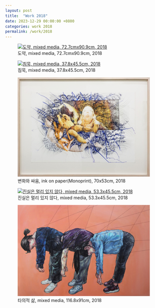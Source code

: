 ```yaml
---
layout: post
title:  "Work 2018"
date: 2023-12-29 00:00:00 +0800
categories: work 2018
permalink: /work/2018
---
```


<figure class="work">
  <a href="/assets/img/work/2018/1.jpg" data-lightbox="work-2018" data-title="도약, mixed media, 72.7cmx90.9cm, 2018">
    <img src="/assets/img/work/2018/1.jpg" alt="도약, mixed media, 72.7cmx90.9cm, 2018" title="도약, mixed media, 72.7cmx90.9cm, 2018">
  </a>
  <figcaption>도약, mixed media, 72.7cmx90.9cm, 2018</figcaption>
</figure>

<figure class="work">
  <a href="/assets/img/work/2018/2.jpg" data-lightbox="work-2018" data-title="침묵, mixed media, 37.8x45.5cm, 2018">
    <img src="/assets/img/work/2018/2.jpg" alt="침묵, mixed media, 37.8x45.5cm, 2018" title="침묵, mixed media, 37.8x45.5cm, 2018">
  </a>
  <figcaption>침묵, mixed media, 37.8x45.5cm, 2018</figcaption>
</figure>

<figure class="work">
  <a href="/assets/img/work/2018/3.jpg" data-lightbox="work-2018" data-title="변화와 싸움, ink on paper(Monoprint), 70x53cm, 2018">
    <img src="/assets/img/work/2018/3.jpg" alt="변화와 싸움, ink on paper(Monoprint), 70x53cm, 2018" title="변화와 싸움, ink on paper(Monoprint), 70x53cm, 2018">
  </a>
  <figcaption>변화와 싸움, ink on paper(Monoprint), 70x53cm, 2018</figcaption>
</figure>

<figure class="work">
  <a href="/assets/img/work/2018/4.jpg" data-lightbox="work-2018" data-title="진실은 멀리 있지 않다, mixed media, 53.3x45.5cm, 2018">
    <img src="/assets/img/work/2018/4.jpg" alt="진실은 멀리 있지 않다, mixed media, 53.3x45.5cm, 2018" title="진실은 멀리 있지 않다, mixed media, 53.3x45.5cm, 2018">
  </a>
  <figcaption>진실은 멀리 있지 않다, mixed media, 53.3x45.5cm, 2018</figcaption>
</figure>

<figure class="work">
  <a href="/assets/img/work/2018/5.jpg" data-lightbox="work-2018" data-title="타의적 삶, mixed media, 116.8x91cm, 2018">
    <img src="/assets/img/work/2018/5.jpg" alt="타의적 삶, mixed media, 116.8x91cm, 2018" title="타의적 삶, mixed media, 116.8x91cm, 2018">
  </a>
  <figcaption>타의적 삶, mixed media, 116.8x91cm, 2018</figcaption>
</figure>